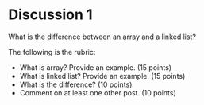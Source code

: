 # Discussion 1

What is the difference between an array and a linked list?

The following is the rubric:

* What is array? Provide an example. (15 points)
* What is linked list? Provide an example. (15 points)
* What is the difference? (10 points)
* Comment on at least one other post. (10 points)
